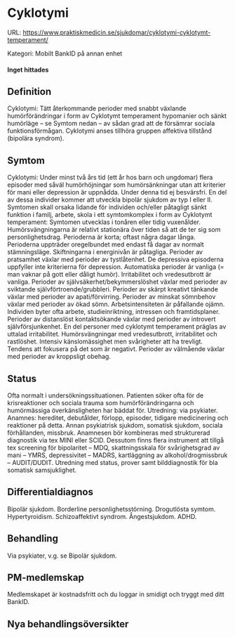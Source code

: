 # Cyklotymi

URL: https://www.praktiskmedicin.se/sjukdomar/cyklotymi-cyklotymt-temperament/



Kategori: Mobilt BankID på annan enhet

#### Inget hittades

## Definition

Cyklotymi: Tätt återkommande perioder med snabbt växlande humörförändringar i form av Cyklotymt temperament hypomanier och sänkt humörläge – se Symtom nedan – av sådan grad att de försämrar sociala funktionsförmågan. Cyklotymi anses tillhöra gruppen affektiva tillstånd (bipolära syndrom).

## Symtom

Cyklotymi: Under minst två års tid (ett år hos barn och ungdomar) flera episoder med såväl humörhöjningar som humörsänkningar utan att kriterier för mani eller depression är uppnådda. Under denna tid ej besvärsfri. En del av dessa individer kommer att utveckla bipolär sjukdom av typ I eller II. Symtomen skall orsaka lidande för individen och/eller påtagligt sänkt funktion i familj, arbete, skola i ett symtomkomplex i form av Cyklotymt temperament:
Symtomen utvecklas i tonåren eller tidig vuxenålder.
Humörsvängningarna är relativt stationära över tiden så att de ter sig som personlighetsdrag.
Perioderna är korta; oftast några dagar långa.
Perioderna uppträder oregelbundet med endast få dagar av normalt stämningsläge.
Skiftningarna i energinivån är påtagliga. Perioder av pratsamhet växlar med perioder av tystlåtenhet.
De depressiva episoderna uppfyller inte kriterierna för depression.
Automatiska perioder är vanliga (= man vaknar på gott eller dåligt humör).
Irritabilitet och vredesutbrott är vanliga.
Perioder av självsäkerhet/bekymmerslöshet växlar med perioder av sviktande självförtroende/grubbleri.
Perioder av skärpt kreativt tänkande växlar med perioder av apati/förvirring.
Perioder av minskat sömnbehov växlar med perioder av ökad sömn.
Arbetsintensiteten är påfallande ojämn.
Individen byter ofta arbete, studieinriktning, intressen och framtidsplaner.
Perioder av distanslöst kontaktsökande växlar med perioder av introvert självförsjunkenhet. En del personer med cyklotymt temperament präglas av uttalad irritabilitet.
Humörsvängningar med vredesutbrott, irritabilitet och rastlöshet.
Intensiv känslomässighet men svårigheter att ha trevligt.
Tendens att fokusera på det som är negativt.
Perioder av välmående växlar med perioder av kroppsligt obehag.

## Status

Ofta normalt i undersökningssituationen. Patienten söker ofta för de krisreaktioner och sociala trauma som humörförändringarna och humörmässiga överkänsligheten har bäddat för.
Utredning: via psykiater.
Anamnes: hereditet, debutålder, förlopp, episoder, tidigare medicinering och reaktioner på detta. Annan psykiatrisk sjukdom, somatisk sjukdom, sociala förhållanden, missbruk.
Anamnesen bör kombineras med strukturerad diagnostik via tex MINI eller SCID. Dessutom finns flera instrument att tillgå tex screening för bipolaritet – MDQ, skattningsskala för svårighetsgrad av mani – YMRS, depressivitet – MADRS, kartläggning av alkohol/drogmissbruk – AUDIT/DUDIT.
Utredning med status, prover samt bilddiagnostik för bla somatisk samsjuklighet.

## Differentialdiagnos

Bipolär sjukdom. Borderline personlighetsstörning. Drogutlösta symtom. Hypertyroidism. Schizoaffektivt syndrom. Ångestsjukdom. ADHD.

## Behandling

Via psykiater, v.g. se Bipolär sjukdom.

## PM-medlemskap

Medlemskapet är kostnadsfritt och du loggar in smidigt och tryggt med ditt BankID.

## Nya behandlingsöversikter

